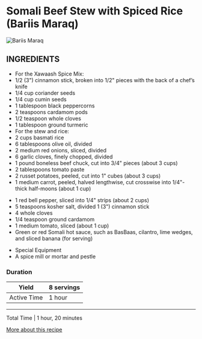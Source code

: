 # Somali Beef Stew with Spiced Rice (Bariis Maraq)


![Bariis Maraq](https://assets.epicurious.com/photos/59283e16ae10ad089795ebb4/6:4/w_620%2Ch_413/Somali-Beef-Stew-with-Rice-22052017.jpg)

## INGREDIENTS

- For the Xawaash Spice Mix:
- 1/2 (3") cinnamon stick, broken into 1/2" pieces with the back of a chef’s knife
- 1/4 cup coriander seeds
-  1/4 cup cumin seeds
- 1 tablespoon black peppercorns
- 2 teaspoons cardamom pods
- 1/2 teaspoon whole cloves
- 1 tablespoon ground turmeric
- For the stew and rice:
- 2 cups basmati rice
- 6 tablespoons olive oil, divided
- 2 medium red onions, sliced, divided
- 6 garlic cloves, finely chopped, divided
- 1 pound boneless beef chuck, cut into 3/4" pieces (about 3 cups)
- 2 tablespoons tomato paste
- 2 russet potatoes, peeled, cut into 1" cubes (about 3 cups)
- 1 medium carrot, peeled, halved lengthwise, cut crosswise into 1/4"-thick half-moons (about 1 cup)
+ 1 red bell pepper, sliced into 1/4" strips (about 2 cups)
+ 5 teaspoons kosher salt, divided
1 (3") cinnamon stick
+ 4 whole cloves
+ 1/4 teaspoon ground cardamom
+ 1 medium tomato, sliced (about 1 cup)
+ Green or red Somali hot sauce, such as BasBaas, cilantro, lime wedges, and sliced banana (for serving)
- Special Equipment
- A spice mill or mortar and pestle



 ### Duration
Yield  | 8 servings
------------ | -------------   
Active Time | 1 hour
-----------  --------------
Total Time | 1 hour, 20 minutes


[More about this recipe](https://www.epicurious.com/recipes/food/views/somali-beef-stew-with-spiced-rice-bariis-maraq)





